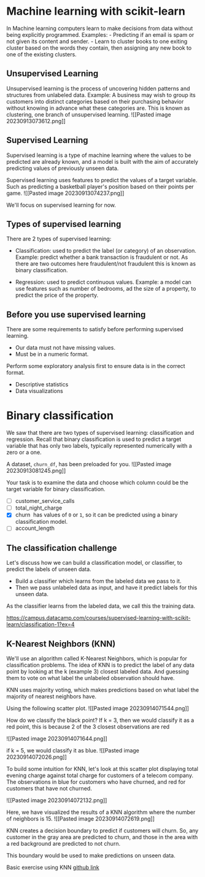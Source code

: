 # Machine learning with scikit-learn

In Machine learning computers learn to make decisions from data without being explicitly programmed.
Examples: 
	- Predicting if an email is spam or not given its content and sender. 
	- Learn to cluster books to one exiting cluster based on the words they contain, then assigning any new book to one of the existing clusters.


## Unsupervised Learning
Unsupervised learning is the process of uncovering hidden patterns and structures from unlabeled data.
Example: 
A business may wish to group its customers into distinct categories based on their purchasing behavior without knowing in advance what these categories are. This is known as clustering, one branch of unsupervised learning.
![[Pasted image 20230913073612.png]]

## Supervised Learning
Supervised learning is a type of machine learning where the values to be predicted are already known, and a model is built with the aim of accurately predicting values of previously unseen data.

Supervised learning uses features to predict the values of a target variable. Such as predicting a basketball player's position based on their points per game.
![[Pasted image 20230913074237.png]]

We'll focus on supervised learning for now.

## Types of supervised learning
There are 2 types of supervised learning:
- Classification: used to predict the label (or category) of an observation.
	Example: predict whether a bank transaction is fraudulent or not. As there are two outcomes here fraudulent/not fraudulent this is known as binary classification.
 
- Regression: used to predict continuous values. 
	Example: a model can use features such as number of bedrooms, ad the size of a property, to predict the price of the property.


## Before you use supervised learning
There are some requirements to satisfy before performing supervised learning. 
- Our data must not have missing values. 
- Must be in a numeric format.

Perform some exploratory analysis first to ensure data is in the correct format.
- Descriptive statistics
- Data visualizations

# Binary classification

We saw that there are two types of supervised learning: classification and regression. Recall that binary classification is used to predict a target variable that has only two labels, typically represented numerically with a zero or a one.

A dataset, `churn_df`, has been preloaded for you.
![[Pasted image 20230913081245.png]]

Your task is to examine the data and choose which column could be the target variable for binary classification.

- [ ] customer_service_calls
- [ ] total_night_charge
-  [X] churn
	 has values of `0` or `1`, so it can be predicted using a binary classification model.
- [ ] account_length

## The classification challenge
Let's discuss how we can build a classification model, or classifier, to predict the labels of unseen data.
- Build a classifier which learns from the labeled data we pass to it.
- Then we pass unlabeled data as input, and have it predict labels for this unseen data.

As the classifier learns from the labeled data, we call this the training data.


https://campus.datacamp.com/courses/supervised-learning-with-scikit-learn/classification-1?ex=4

## K-Nearest Neighbors (KNN)

We'll use an algorithm called K-Nearest Neighbors, which is popular for classification problems. 
The idea of KNN is to predict the label of any data point by looking at the k (example 3) closest labeled data. And guessing them to vote on what label the unlabeled observation should have.

KNN uses majority voting, which makes predictions based on what label the majority of nearest neighbors have. 

Using the following scatter plot. 
![[Pasted image 20230914071544.png]]

How do we classify the black point?
If k = 3, then we would classify it as a red point, this is because 2 of the 3 closest observations are red

![[Pasted image 20230914071644.png]]


if k = 5, we would classify it as blue.
![[Pasted image 20230914072026.png]]

To build some intuition for KNN, let's look at this scatter plot displaying total evening charge against total charge for customers of a telecom company. 
The observations in blue for customers who have churned, and red for customers that have not churned. 

![[Pasted image 20230914072132.png]]

Here, we have visualized the results of a KNN algorithm where the number of neighbors is 15.
![[Pasted image 20230914072619.png]]

KNN creates a decision boundary to predict if customers will churn. So, any customer in the gray area are predicted to churn, and those in the area with a red background are predicted to not churn.

This boundary would be used to make predictions on unseen data. 

Basic exercise using KNN
[github link](https://github.com/spuzi/machine_learning_training/blob/main/knn/knearest_neighbors_fit.py)


